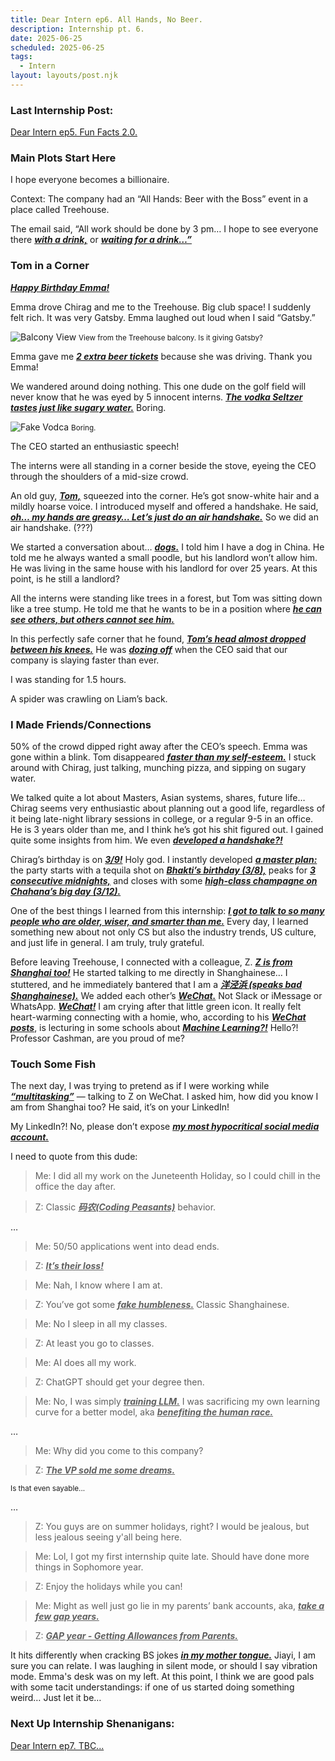 ```yaml
---
title: Dear Intern ep6. All Hands, No Beer.
description: Internship pt. 6.
date: 2025-06-25
scheduled: 2025-06-25
tags:
  - Intern
layout: layouts/post.njk
---
```


<h3>Last Internship Post:</h3>
<a href="{{ '/posts/dearinternep5/' | url }}">Dear Intern ep5. Fun Facts 2.0.</a>

<h3>Main Plots Start Here</h3>

I hope everyone becomes a billionaire.

Context: The company had an “All Hands: Beer with the Boss” event in a place called Treehouse.

The email said, “All work should be done by 3 pm… I hope to see everyone there ***<u>with a drink,***</u> or ***<u>waiting for a drink…”***</u>

<h3>Tom in a Corner</h3>

***<u>Happy Birthday Emma!***</u>

Emma drove Chirag and me to the Treehouse. Big club space! I suddenly felt rich. It was very Gatsby. Emma laughed out loud when I said “Gatsby.”

![Balcony View](/img/blog5.0/gatsby.jpg)
<small>View from the Treehouse balcony. Is it giving Gatsby?</small>

Emma gave me ***<u>2 extra beer tickets***</u> because she was driving. Thank you Emma!

We wandered around doing nothing. This one dude on the golf field will never know that he was eyed by 5 innocent interns. ***<u>The vodka Seltzer tastes just like sugary water.***</u> Boring.

![Fake Vodca](/img/blog5.0/fake_vodca.jpg)
<small>Boring.</small>

The CEO started an enthusiastic speech!

The interns were all standing in a corner beside the stove, eyeing the CEO through the shoulders of a mid-size crowd.

An old guy, ***<u>Tom,***</u> squeezed into the corner. He’s got snow-white hair and a mildly hoarse voice. I introduced myself and offered a handshake. He said, ***<u>oh… my hands are greasy… Let’s just do an air handshake.***</u> So we did an air handshake. (???)

We started a conversation about… ***<u>dogs.***</u> I told him I have a dog in China. He told me he always wanted a small poodle, but his landlord won’t allow him. He was living in the same house with his landlord for over 25 years. At this point, is he still a landlord?

All the interns were standing like trees in a forest, but Tom was sitting down like a tree stump. He told me that he wants to be in a position where ***<u>he can see others, but others cannot see him.***</u>

In this perfectly safe corner that he found, ***<u>Tom’s head almost dropped between his knees.***</u> He was ***<u>dozing off***</u> when the CEO said that our company is slaying faster than ever.

I was standing for 1.5 hours.

A spider was crawling on Liam’s back.

<h3>I Made Friends/Connections</h3>

50% of the crowd dipped right away after the CEO’s speech. Emma was gone within a blink. Tom disappeared ***<u>faster than my self-esteem.***</u> I stuck around with Chirag, just talking, munching pizza, and sipping on sugary water.

We talked quite a lot about Masters, Asian systems, shares, future life… Chirag seems very enthusiastic about planning out a good life, regardless of it being late-night library sessions in college, or a regular 9-5 in an office. He is 3 years older than me, and I think he’s got his shit figured out. I gained quite some insights from him. We even ***<u>developed a handshake?!***</u>

Chirag’s birthday is on ***<u>3/9!***</u> Holy god. I instantly developed ***<u>a master plan:***</u> the party starts with a tequila shot on ***<u>Bhakti’s birthday (3/8),***</u> peaks for ***<u>3 consecutive midnights,***</u> and closes with some ***<u>high-class champagne on Chahana’s big day (3/12).***</u>

One of the best things I learned from this internship: ***<u>I got to talk to so many people who are older, wiser, and smarter than me.***</u> Every day, I learned something new about not only CS but also the industry trends, US culture, and just life in general. I am truly, truly grateful.

Before leaving Treehouse, I connected with a colleague, Z. ***<u>Z is from Shanghai too!***</u> He started talking to me directly in Shanghainese… I stuttered, and he immediately bantered that I am a ***<u>洋泾浜 (speaks bad Shanghainese).***</u> We added each other’s ***<u>WeChat.***</u> Not Slack or iMessage or WhatsApp. ***<u>WeChat!***</u> I am crying after that little green icon. It really felt heart-warming connecting with a homie, who, according to his ***<u>WeChat posts***</u>, is lecturing in some schools about ***<u>Machine Learning?!***</u> Hello?! Professor Cashman, are you proud of me?

<h3>Touch Some Fish</h3>

The next day, I was trying to pretend as if I were working while ***<u>“multitasking”***</u> — talking to Z on WeChat. I asked him, how did you know I am from Shanghai too? He said, it’s on your LinkedIn!

My LinkedIn?! No, please don’t expose ***<u>my most hypocritical social media account.***</u>

I need to quote from this dude:

>Me: I did all my work on the Juneteenth Holiday, so I could chill in the office the day after.

>Z: Classic ***<u>码农(Coding Peasants)***</u> behavior.

…

>Me: 50/50 applications went into dead ends.

>Z: ***<u>It’s their loss!***</u>

>Me: Nah, I know where I am at.

>Z: You’ve got some ***<u>fake humbleness.***</u> Classic Shanghainese.

>Me: No I sleep in all my classes.

>Z: At least you go to classes.

>Me: AI does all my work.

>Z: ChatGPT should get your degree then.

>Me: No, I was simply ***<u>training LLM.***</u> I was sacrificing my own learning curve for a better model, aka ***<u>benefiting the human race.***</u>

…

>Me: Why did you come to this company?

>Z: ***<u>The VP sold me some dreams.***</u>

<small>Is that even sayable...</small>

…

>Z: You guys are on summer holidays, right? I would be jealous, but less jealous seeing y'all being here.

>Me: Lol, I got my first internship quite late. Should have done more things in Sophomore year.

>Z: Enjoy the holidays while you can!

>Me: Might as well just go lie in my parents’ bank accounts, aka, ***<u>take a few gap years.***</u>

>Z: ***<u>GAP year - Getting Allowances from Parents.***</u>

It hits differently when cracking BS jokes ***<u>in my mother tongue.***</u> Jiayi, I am sure you can relate. I was laughing in silent mode, or should I say vibration mode. Emma's desk was on my left. At this point, I think we are good pals with some tacit understandings: if one of us started doing something weird… Just let it be…


<h3>Next Up Internship Shenanigans:</h3>
<a href="{{ '/posts/dearinternep7/' | url }}">Dear Intern ep7. TBC...</a>

